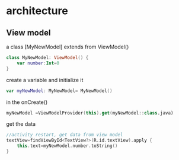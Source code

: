 # architecture

## View model

a class [MyNewModel] extends from ViewModel()

```kotlin
class MyNewModel: ViewModel() {
    var number:Int=0
}
```



create a variable and initialize it

```kotlin
var myNewModel: MyNewModel= MyNewModel()
```



in the onCreate()

```kotlin
myNewModel =ViewModelProvider(this).get(myNewModel::class.java)
```



get the data

```kotlin
//activity restart, get data from view model
textView=findViewById<TextView?>(R.id.textView).apply {
    this.text=myNewModel.number.toString()
}
```